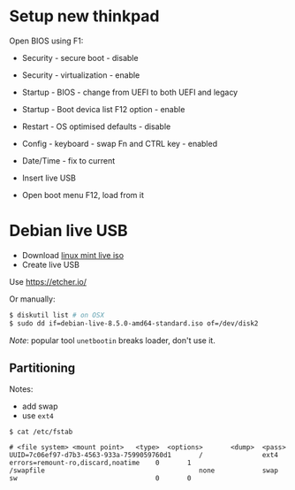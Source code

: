 # Setup new thinkpad

Open BIOS using F1:
* Security - secure boot - disable
* Security - virtualization - enable
* Startup - BIOS - change from UEFI to both UEFI and legacy
* Startup - Boot devica list F12 option - enable
* Restart - OS optimised defaults - disable
* Config - keyboard - swap Fn and CTRL key - enabled
* Date/Time - fix to current

* Insert live USB
* Open boot menu F12, load from it

# Debian live USB

* Download [linux mint live iso](https://linuxmint.com/edition.php?id=254)
* Create live USB

Use https://etcher.io/

Or manually:

```sh
$ diskutil list # on OSX
$ sudo dd if=debian-live-8.5.0-amd64-standard.iso of=/dev/disk2
```

*Note*: popular tool `unetbootin` breaks loader, don't use it.

## Partitioning

Notes:

* add swap
* use `ext4`

```
$ cat /etc/fstab

# <file system> <mount point>   <type>  <options>       <dump>  <pass>
UUID=7c06ef97-d7b3-4563-933a-7599059760d1       /               ext4    errors=remount-ro,discard,noatime    0       1
/swapfile                                       none            swap    sw                                   0       0
```
